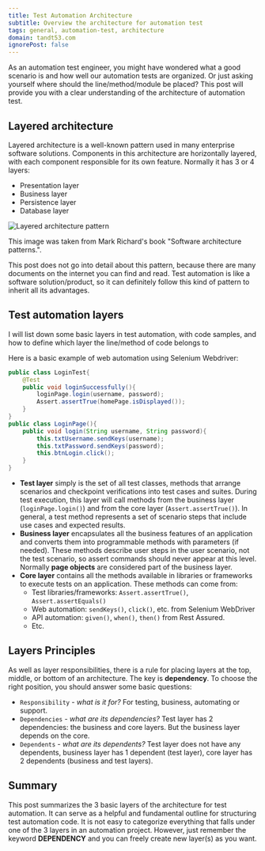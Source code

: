 ```yaml
---
title: Test Automation Architecture
subtitle: Overview the architecture for automation test
tags: general, automation-test, architecture
domain: tandt53.com
ignorePost: false
---
```


As an automation test engineer, you might have wondered what a good scenario is and how well our automation tests are organized. Or just asking yourself where should the line/method/module be placed? This post will provide you with a clear understanding of the architecture of automation test.

## Layered architecture 
Layered architecture is a well-known pattern used in many enterprise software solutions. Components in this architecture are horizontally layered, with each component responsible for its own feature. Normally it has 3 or 4 layers:
- Presentation layer
- Business layer
- Persistence layer
- Database layer

![Layered architecture pattern](https://cdn.hashnode.com/res/hashnode/image/upload/v1667495549657/_r48nZGtM.png?auto=compress)

This image was taken from Mark Richard's book "Software architecture patterns.".

This post does not go into detail about this pattern, because there are many documents on the internet you can find and read. Test automation is like a software solution/product, so it can definitely follow this kind of pattern to inherit all its advantages.

## Test automation layers 
I will list down some basic layers in test automation, with code samples, and how to define which layer the line/method of code belongs to

Here is a basic example of web automation using Selenium Webdriver:
```java
public class LoginTest{
    @Test
    public void loginSuccessfully(){
        loginPage.login(username, password);
        Assert.assertTrue(homePage.isDisplayed());
    }
}
public class LoginPage(){
    public void login(String username, String password){
        this.txtUsername.sendKeys(username);
        this.txtPassword.sendKeys(password);
        this.btnLogin.click();
    }
}
```
- **Test layer** simply is the set of all test classes, methods that arrange scenarios and checkpoint verifications into test cases and suites. During test execution, this layer will call methods from the business layer (`loginPage.login()`) and from the core layer (`Assert.assertTrue()`). In general, a test method represents a set of scenario steps that include use cases and expected results.
- **Business layer** encapsulates all the business features of an application and converts them into programmable methods with parameters (if needed). These methods describe user steps in the user scenario, not the test scenario, so assert commands should never appear at this level. Normally **page objects** are considered part of the business layer.
- **Core layer** contains all the methods available in libraries or frameworks to execute tests on an application. These methods can come from:
  - Test libraries/frameworks: `Assert.assertTrue()`, `Assert.assertEquals()`
  - Web automation: `sendKeys()`, `click()`, etc. from Selenium WebDriver
  - API automation: `given()`, `when()`, `then()` from Rest Assured.
  - Etc.

## Layers Principles
As well as layer responsibilities, there is a rule for placing layers at the top, middle, or bottom of an architecture. The key is **dependency**. To choose the right position, you should answer some basic questions:
- `Responsibility` - *what is it for?* For testing, business, automating or support.
- `Dependencies` - *what are its dependencies?* Test layer has 2 dependencies: the business and core layers. But the business layer depends on the core.
- `Dependents` - *what are its dependents?* Test layer does not have any dependents, business layer has 1 dependent (test layer), core layer has 2 dependents (business and test layers).

 
## Summary
This post summarizes the 3 basic layers of the architecture for test automation. It can serve as a helpful and fundamental outline for structuring test automation code. It is not easy to categorize everything that falls under one of the 3 layers in an automation project. However, just remember the keyword **DEPENDENCY** and you can freely create new layer(s) as you want.


